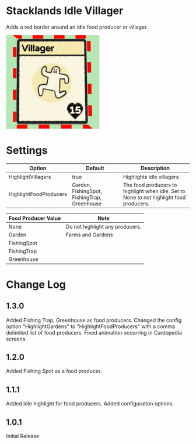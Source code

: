 # Stacklands Idle Villager

Adds a red border around an idle food producer or villager.

![Idle Villager](Thunderstore.io-Package/icon.png)

# Settings

|Option|Default|Description|
|--|--|--|
|HighlightVillagers|true|Highlights idle villagers|
|HighlightFoodProducers|Garden, FishingSpot, FishingTrap, Greenhouse|The food producers to highlight when idle.  Set to None to not highlight food producers.


|Food Producer Value|Note|
|--|--|
|None| Do not highlight any producers.|
|Garden | Farms and Gardens|
|FishingSpot | |
|FishingTrap | |
|Greenhouse ||

# Change Log

## 1.3.0
Added Fishing Trap, Greenhouse as food producers.
Changed the config option "HighlightGardens" to "HighlightFoodProducers"
with a comma delimited list of food producers.
Fixed animation occurring in Cardopedia screens.

## 1.2.0
Added Fishing Spot as a food producer.

## 1.1.1
Added idle highlight for food producers.
Added configuration options.

## 1.0.1
Initial Release

